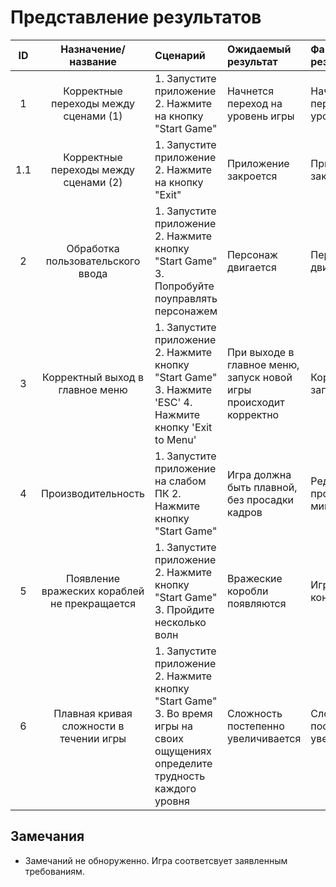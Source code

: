 # Представление результатов

| ID | Назначение/название | Сценарий | Ожидаемый результат | Фактический результат | Оценка |
|:---:|:---:|:---|:---|:---|:---|
| 1 | Корректные переходы между сценами (1) |  1. Запустите приложение 2. Нажмите на кнопку "Start Game" | Начнется переход на уровень игры | Начался переход на уровень игры | Тест пройден |
| 1.1 | Корректные переходы между сценами (2) |  1. Запустите приложение 2. Нажмите на кнопку "Exit" | Приложение закроется | Приложение закрылось | Тест пройден |
| 2 | Обработка пользовательского ввода | 1. Запустите приложение 2. Нажмите кнопку "Start Game"  3. Попробуйте поуправлять персонажем | Персонаж двигается | Персонаж двигается | Тест пройден |
| 3 | Корректный выход в главное меню | 1. Запустите приложение 2. Нажмите кнопку "Start Game" 3. Нажмите 'ESC' 4. Нажмите кнопку 'Exit to Menu' | При выходе в главное меню, запуск новой игры происходит корректно | Корректный запуск игры | Тест пройден |
| 4 | Производительность |  1. Запустите приложение на слабом ПК 2. Нажмите кнопку "Start Game" | Игра должна быть плавной, без просадки кадров | Редко проскакивают микро-фризы | Тест пройден |
| 5 |  Появление вражеских кораблей не прекращается | 1. Запустите приложение 2. Нажмите кнопку "Start Game" 3. Пройдите несколько волн | Вражеские коробли появляются | Игра не имеет конца | Тест пройден |
| 6 | Плавная кривая сложности в течении игры | 1. Запустите приложение 2. Нажмите кнопку "Start Game" 3. Во время игры на своих ощущениях определите трудность каждого уровня | Сложность постепенно увеличивается | Сложность постепенно увеличивается | Тест пройден |

## Замечания
* Замечаний не обноруженно. Игра соответсвует заявленным требованиям.

